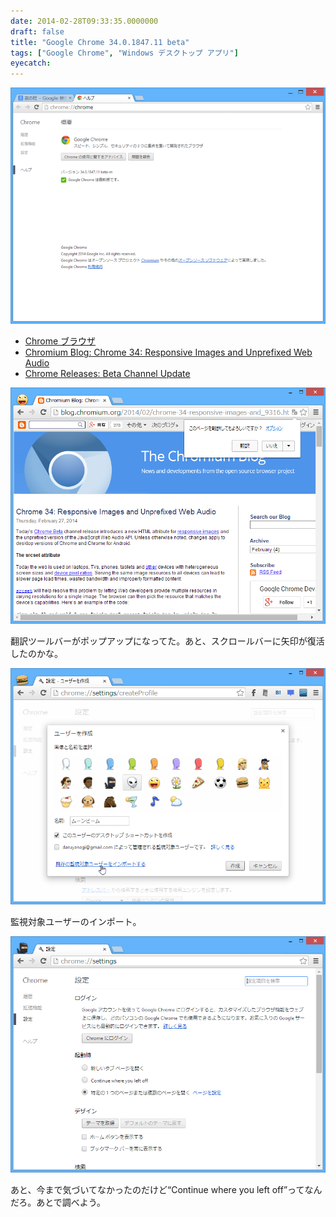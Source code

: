 ```yaml
---
date: 2014-02-28T09:33:35.0000000
draft: false
title: "Google Chrome 34.0.1847.11 beta"
tags: ["Google Chrome", "Windows デスクトップ アプリ"]
eyecatch: 
---
```

<p><span itemscope itemtype="http://schema.org/Photograph"><img src="20140228092830.png" alt="f:id:daruyanagi:20140228092830p:plain" title="f:id:daruyanagi:20140228092830p:plain" class="hatena-fotolife" itemprop="image"></span><br />
</p>

<ul>
<li><a href="http://www.google.com/intl/ja/chrome/browser/beta.html">Chrome &#x30D6;&#x30E9;&#x30A6;&#x30B6;</a></li>
<li><a href="http://blog.chromium.org/2014/02/chrome-34-responsive-images-and_9316.html">Chromium Blog: Chrome 34: Responsive Images and Unprefixed Web Audio</a></li>
<li><a href="http://googlechromereleases.blogspot.jp/2014/02/beta-channel-update_27.html">Chrome Releases: Beta Channel Update</a></li>
</ul><p><span itemscope itemtype="http://schema.org/Photograph"><img src="20140228092925.png" alt="f:id:daruyanagi:20140228092925p:plain" title="f:id:daruyanagi:20140228092925p:plain" class="hatena-fotolife" itemprop="image"></span></p><p>翻訳ツールバーがポップアップになってた。あと、スクロールバーに矢印が復活したのかな。</p><p><span itemscope itemtype="http://schema.org/Photograph"><img src="20140228093210.png" alt="f:id:daruyanagi:20140228093210p:plain" title="f:id:daruyanagi:20140228093210p:plain" class="hatena-fotolife" itemprop="image"></span></p><p>監視対象ユーザーのインポート。</p><p><span itemscope itemtype="http://schema.org/Photograph"><img src="20140228093256.png" alt="f:id:daruyanagi:20140228093256p:plain" title="f:id:daruyanagi:20140228093256p:plain" class="hatena-fotolife" itemprop="image"></span></p><p>あと、今まで気づいてなかったのだけど“Continue where you left off”ってなんだろ。あとで調べよう。</p>
